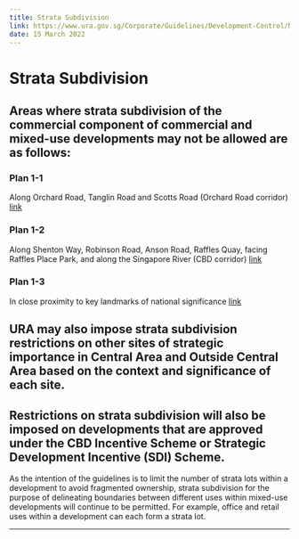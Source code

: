 ```yaml
---
title: Strata Subdivision
link: https://www.ura.gov.sg/Corporate/Guidelines/Development-Control/Non-Residential/Commercial/Strata-Subdivision
date: 15 March 2022
---
```


# Strata Subdivision

## Areas where strata subdivision of the commercial component of commercial and mixed-use developments may not be allowed are as follows:

### Plan 1-1
Along Orchard Road, Tanglin Road and Scotts Road (Orchard Road corridor) [link](https://www.ura.gov.sg/-/media/Corporate/Guidelines/Development-control/Commercial/Orchard_Appendix-1-1.pdf)

### Plan 1-2
Along Shenton Way, Robinson Road, Anson Road, Raffles Quay, facing Raffles Place Park, and along the Singapore River (CBD corridor) [link](https://www.ura.gov.sg/-/media/Corporate/Guidelines/Development-control/Commercial/CBD_Appendix-1-2.pdf)

### Plan 1-3
In close proximity to key landmarks of national significance [link](https://www.ura.gov.sg/-/media/Corporate/Guidelines/Development-control/Commercial/Civic-District_Appendix-1-3.pdf)

## URA may also impose strata subdivision restrictions on other sites of strategic importance in Central Area and Outside Central Area based on the context and significance of each site.

## Restrictions on strata subdivision will also be imposed on developments that are approved under the CBD Incentive Scheme or Strategic Development Incentive (SDI) Scheme.

As the intention of the guidelines is to
limit the number of strata lots within a development to avoid fragmented ownership, strata subdivision for the purpose of delineating boundaries between different uses within mixed-use developments will continue to be permitted. For example, office and retail uses within a development can each form a strata lot.

---


